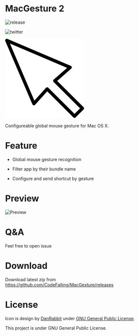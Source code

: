 # MacGesture 2
![release](https://img.shields.io/github/release/codefalling/MacGesture.svg)

![twitter](https://img.shields.io/twitter/url/https/github.com/CodeFalling/MacGesture.svg?style=social)



![logo](logo.png)

Configureable global mouse gesture for Mac OS X.

# Feature

- Global mouse gesture recognition

- Filter app by their bundle name

- Configure and send shortcut by gesture

# Preview

![Preview](http://i11.tietuku.com/0a7dee0f5cb31da2.gif)

# Q&A

Feel free to open issue

# Download

Download latest zip from https://github.com/CodeFalling/MacGesture/releases

# License

Icon is design by [DanRabbit](http://www.iconarchive.com/artist/danrabbit.html) under [GNU General Public License](https://en.wikipedia.org/wiki/GNU_General_Public_License).

This project is under GNU General Public License.
